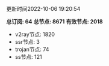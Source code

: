 更新时间2022-10-06 19:20:54

**总订阅: 64**
**总节点: 8671**
**有效节点: 2018**
- v2ray节点: 1820
- ssr节点: 3
- trojan节点: 74
- ss节点: 121
